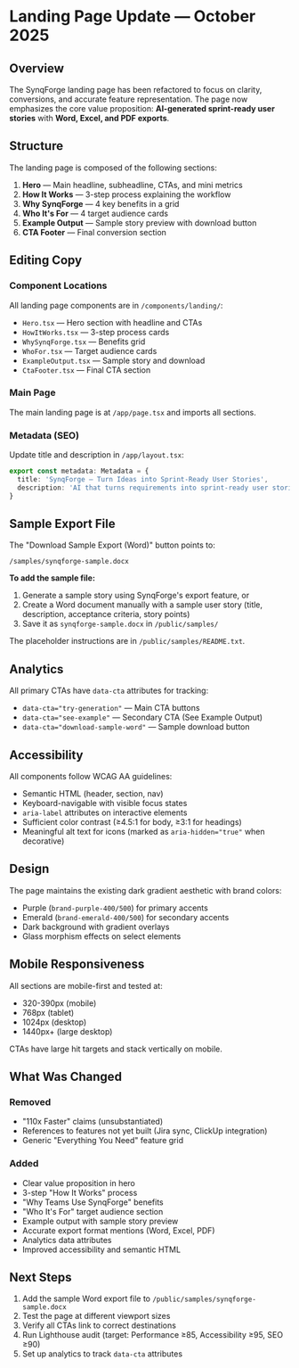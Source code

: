 # Landing Page Update — October 2025

## Overview

The SynqForge landing page has been refactored to focus on clarity, conversions, and accurate feature representation. The page now emphasizes the core value proposition: **AI-generated sprint-ready user stories** with **Word, Excel, and PDF exports**.

## Structure

The landing page is composed of the following sections:

1. **Hero** — Main headline, subheadline, CTAs, and mini metrics
2. **How It Works** — 3-step process explaining the workflow
3. **Why SynqForge** — 4 key benefits in a grid
4. **Who It's For** — 4 target audience cards
5. **Example Output** — Sample story preview with download button
6. **CTA Footer** — Final conversion section

## Editing Copy

### Component Locations

All landing page components are in `/components/landing/`:
- `Hero.tsx` — Hero section with headline and CTAs
- `HowItWorks.tsx` — 3-step process cards
- `WhySynqForge.tsx` — Benefits grid
- `WhoFor.tsx` — Target audience cards
- `ExampleOutput.tsx` — Sample story and download
- `CtaFooter.tsx` — Final CTA section

### Main Page

The main landing page is at `/app/page.tsx` and imports all sections.

### Metadata (SEO)

Update title and description in `/app/layout.tsx`:
```typescript
export const metadata: Metadata = {
  title: 'SynqForge — Turn Ideas into Sprint-Ready User Stories',
  description: 'AI that turns requirements into sprint-ready user stories...',
}
```

## Sample Export File

The "Download Sample Export (Word)" button points to:
```
/samples/synqforge-sample.docx
```

**To add the sample file:**

1. Generate a sample story using SynqForge's export feature, or
2. Create a Word document manually with a sample user story (title, description, acceptance criteria, story points)
3. Save it as `synqforge-sample.docx` in `/public/samples/`

The placeholder instructions are in `/public/samples/README.txt`.

## Analytics

All primary CTAs have `data-cta` attributes for tracking:
- `data-cta="try-generation"` — Main CTA buttons
- `data-cta="see-example"` — Secondary CTA (See Example Output)
- `data-cta="download-sample-word"` — Sample download button

## Accessibility

All components follow WCAG AA guidelines:
- Semantic HTML (header, section, nav)
- Keyboard-navigable with visible focus states
- `aria-label` attributes on interactive elements
- Sufficient color contrast (≥4.5:1 for body, ≥3:1 for headings)
- Meaningful alt text for icons (marked as `aria-hidden="true"` when decorative)

## Design

The page maintains the existing dark gradient aesthetic with brand colors:
- Purple (`brand-purple-400/500`) for primary accents
- Emerald (`brand-emerald-400/500`) for secondary accents
- Dark background with gradient overlays
- Glass morphism effects on select elements

## Mobile Responsiveness

All sections are mobile-first and tested at:
- 320-390px (mobile)
- 768px (tablet)
- 1024px (desktop)
- 1440px+ (large desktop)

CTAs have large hit targets and stack vertically on mobile.

## What Was Changed

### Removed
- "110x Faster" claims (unsubstantiated)
- References to features not yet built (Jira sync, ClickUp integration)
- Generic "Everything You Need" feature grid

### Added
- Clear value proposition in hero
- 3-step "How It Works" process
- "Why Teams Use SynqForge" benefits
- "Who It's For" target audience section
- Example output with sample story preview
- Accurate export format mentions (Word, Excel, PDF)
- Analytics data attributes
- Improved accessibility and semantic HTML

## Next Steps

1. Add the sample Word export file to `/public/samples/synqforge-sample.docx`
2. Test the page at different viewport sizes
3. Verify all CTAs link to correct destinations
4. Run Lighthouse audit (target: Performance ≥85, Accessibility ≥95, SEO ≥90)
5. Set up analytics to track `data-cta` attributes

